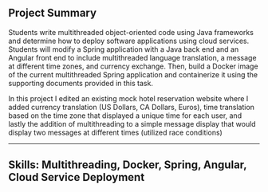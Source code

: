 Project Summary
-----------------
Students write multithreaded object-oriented code using Java frameworks and determine how to deploy software applications using cloud services.
Students will modify a Spring application with a Java back end and an Angular front end to include multithreaded language translation, a message at different time zones, and currency exchange. Then, build a Docker image of the current multithreaded Spring application and containerize it using the supporting documents provided in this task.

In this project I edited an existing mock hotel reservation website where I added currency translation (US Dollars, CA Dollars, Euros), time translation based on the time zone that displayed a unique time for each user, and lastly the addition of multithreading to a simple message display that would display two messages at different times (utilized race conditions)

-----------------
Skills: Multithreading, Docker, Spring, Angular, Cloud Service Deployment
-----------------
